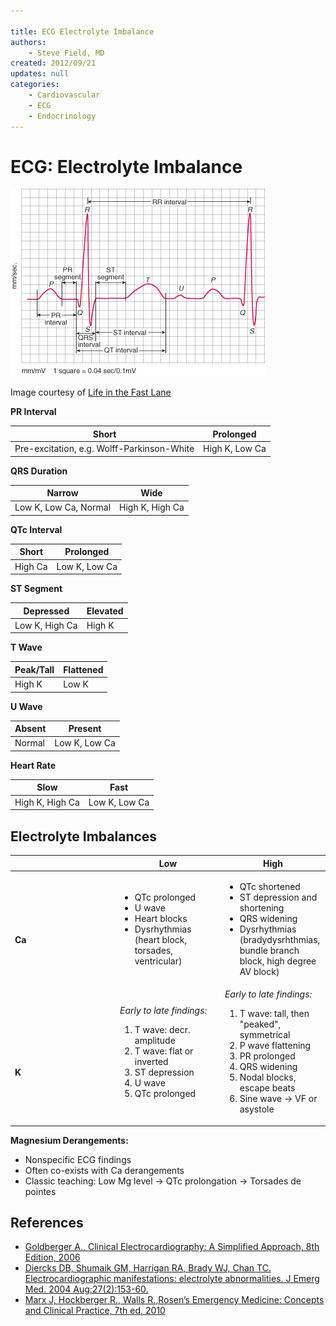 ```yaml
---

title: ECG Electrolyte Imbalance
authors:
    - Steve Field, MD
created: 2012/09/21
updates: null
categories:
    - Cardiovascular
    - ECG
    - Endocrinology
---
```


# ECG: Electrolyte Imbalance

![](image-1.png)

Image courtesy of [Life in the Fast Lane](image-2.gif)

**PR Interval**

| Short                                      | Prolonged      |
| ------------------------------------------ | -------------- |
| Pre-excitation, e.g. Wolff-Parkinson-White | High K, Low Ca |

**QRS Duration**

| Narrow                | Wide            |
| --------------------- | --------------- |
| Low K, Low Ca, Normal | High K, High Ca |

**QTc Interval**

| Short   | Prolonged     |
| ------- | ------------- |
| High Ca | Low K, Low Ca |

**ST Segment**

| Depressed      | Elevated |
| -------------- | -------- |
| Low K, High Ca | High K   |

**T Wave**   

| Peak/Tall | Flattened |
| --------- | --------- |
| High K    | Low K     |

**U Wave**   

| Absent | Present       |
| ------ | ------------- |
| Normal | Low K, Low Ca |

**Heart Rate**   

| Slow            | Fast          |
| --------------- | ------------- |
| High K, High Ca | Low K, Low Ca |

## Electrolyte Imbalances

<table>
<colgroup>
<col width="33%" />
<col width="33%" />
<col width="33%" />
</colgroup>
<thead>
<tr class="header">
<th> </th>
<th><strong>Low</strong></th>
<th><strong>High</strong></th>
</tr>
</thead>
<tbody>
<tr class="odd">
<td><br />
<br />
<strong>Ca</strong></td>
<td><ul>
<li>QTc prolonged</li>
<li>U wave</li>
<li>Heart blocks</li>
<li>Dysrhythmias (heart block, torsades, ventricular)</li>
</ul></td>
<td><ul>
<li>QTc shortened</li>
<li>ST depression and shortening</li>
<li>QRS widening</li>
<li>Dysrhythmias (bradydysrhthmias, bundle branch block, high degree AV block)</li>
</ul></td>
</tr>
<tr class="even">
<td><br />
<br />
<br />
<strong>K</strong></td>
<td><em>Early to late findings:</em>
<ol>
<li>T wave: decr. amplitude</li>
<li>T wave: flat or inverted</li>
<li>ST depression</li>
<li>U wave</li>
<li>QTc prolonged</li>
</ol></td>
<td><em>Early to late findings:</em>
<ol>
<li>T wave: tall, then &quot;peaked&quot;, symmetrical</li>
<li>P wave flattening</li>
<li>PR prolonged</li>
<li>QRS widening</li>
<li>Nodal blocks, escape beats</li>
<li>Sine wave → VF or asystole</li>
</ol></td>
</tr>
</tbody>
</table>

**Magnesium Derangements:**

- Nonspecific ECG findings
- Often co-exists with Ca derangements
- Classic teaching: Low Mg level → QTc prolongation → Torsades de pointes

## References

- [Goldberger A., Clinical Electrocardiography: A Simplified Approach, 8th Edition, 2006](None)
- [Diercks DB, Shumaik GM, Harrigan RA, Brady WJ, Chan TC. Electrocardiographic manifestations: electrolyte abnormalities. J Emerg Med. 2004 Aug;27(2):153-60.](https://www.ncbi.nlm.nih.gov/pubmed/?term=15261358)
- [Marx J, Hockberger R., Walls R.,Rosen’s Emergency Medicine: Concepts and Clinical Practice, 7th ed, 2010](None)
